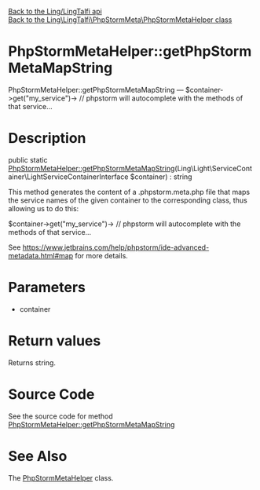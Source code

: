 [Back to the Ling/LingTalfi api](https://github.com/lingtalfi/LingTalfi/blob/master/doc/api/Ling/LingTalfi.md)<br>
[Back to the Ling\LingTalfi\PhpStormMeta\PhpStormMetaHelper class](https://github.com/lingtalfi/LingTalfi/blob/master/doc/api/Ling/LingTalfi/PhpStormMeta/PhpStormMetaHelper.md)


PhpStormMetaHelper::getPhpStormMetaMapString
================



PhpStormMetaHelper::getPhpStormMetaMapString — $container->get("my_service")-> // phpstorm will autocomplete with the methods of that service...




Description
================


public static [PhpStormMetaHelper::getPhpStormMetaMapString](https://github.com/lingtalfi/LingTalfi/blob/master/doc/api/Ling/LingTalfi/PhpStormMeta/PhpStormMetaHelper/getPhpStormMetaMapString.md)(Ling\Light\ServiceContainer\LightServiceContainerInterface $container) : string




This method generates the content of a .phpstorm.meta.php file that maps the service names of the given container
to the corresponding class, thus allowing us to do this:

$container->get("my_service")-> // phpstorm will autocomplete with the methods of that service...



See https://www.jetbrains.com/help/phpstorm/ide-advanced-metadata.html#map for more details.




Parameters
================


- container

    


Return values
================

Returns string.








Source Code
===========
See the source code for method [PhpStormMetaHelper::getPhpStormMetaMapString](https://github.com/lingtalfi/LingTalfi/blob/master/PhpStormMeta/PhpStormMetaHelper.php#L36-L98)


See Also
================

The [PhpStormMetaHelper](https://github.com/lingtalfi/LingTalfi/blob/master/doc/api/Ling/LingTalfi/PhpStormMeta/PhpStormMetaHelper.md) class.



